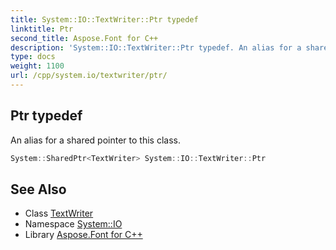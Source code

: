 ```yaml
---
title: System::IO::TextWriter::Ptr typedef
linktitle: Ptr
second_title: Aspose.Font for C++
description: 'System::IO::TextWriter::Ptr typedef. An alias for a shared pointer to this class in C++.'
type: docs
weight: 1100
url: /cpp/system.io/textwriter/ptr/
---
```

## Ptr typedef


An alias for a shared pointer to this class.

```cpp
System::SharedPtr<TextWriter> System::IO::TextWriter::Ptr
```

## See Also

* Class [TextWriter](../)
* Namespace [System::IO](../../)
* Library [Aspose.Font for C++](../../../)

